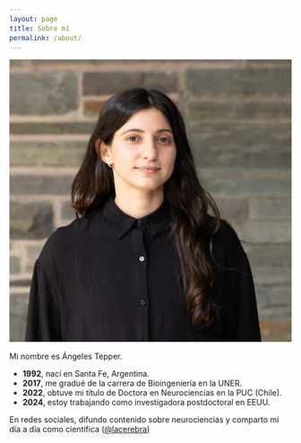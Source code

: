 ```yaml
---
layout: page
title: Sobre mí
permalink: /about/
---
```


![yo](AngelesTepper.jpg)

Mi nombre es Ángeles Tepper. 
- **1992**, nací en Santa Fe, Argentina. 
- **2017**, me gradué de la carrera de Bioingeniería en la UNER.
- **2022**, obtuve mi título de Doctora en Neurociencias en la PUC (Chile).
- **2024**, estoy trabajando como investigadora postdoctoral en EEUU. 

En redes sociales, difundo contenido sobre neurociencias y comparto mi día a día como científica ([@lacerebra](instagram.com/lacerebra))
